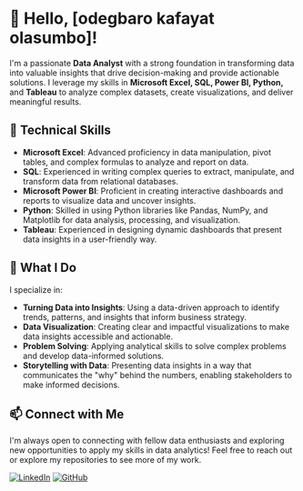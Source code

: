 # 👋 Hello,  [odegbaro kafayat olasumbo]!

I'm a passionate **Data Analyst** with a strong foundation in transforming data into valuable insights that drive decision-making and provide actionable solutions. I leverage my skills in **Microsoft Excel, SQL, Power BI, Python,** and **Tableau** to analyze complex datasets, create visualizations, and deliver meaningful results.

## 🔧 Technical Skills
- **Microsoft Excel**: Advanced proficiency in data manipulation, pivot tables, and complex formulas to analyze and report on data.
- **SQL**: Experienced in writing complex queries to extract, manipulate, and transform data from relational databases.
- **Microsoft Power BI**: Proficient in creating interactive dashboards and reports to visualize data and uncover insights.
- **Python**: Skilled in using Python libraries like Pandas, NumPy, and Matplotlib for data analysis, processing, and visualization.
- **Tableau**: Experienced in designing dynamic dashboards that present data insights in a user-friendly way.

## 🌟 What I Do
I specialize in:
- **Turning Data into Insights**: Using a data-driven approach to identify trends, patterns, and insights that inform business strategy.
- **Data Visualization**: Creating clear and impactful visualizations to make data insights accessible and actionable.
- **Problem Solving**: Applying analytical skills to solve complex problems and develop data-informed solutions.
- **Storytelling with Data**: Presenting data insights in a way that communicates the "why" behind the numbers, enabling stakeholders to make informed decisions.


## 📫 Connect with Me
I'm always open to connecting with fellow data enthusiasts and exploring new opportunities to apply my skills in data analytics! Feel free to reach out or explore my repositories to see more of my work.

[![LinkedIn](https://img.shields.io/badge/LinkedIn-Connect-blue)](https://www.linkedin.com/in/yourprofile) [![GitHub](https://img.shields.io/badge/GitHub-Follow-black)](https://github.com/yourusername)


